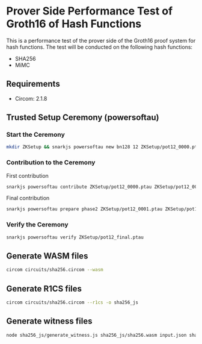 # Prover Side Performance Test of Groth16 of Hash Functions

This is a performance test of the prover side of the Groth16 proof system for hash functions. The test will be conducted on the following hash functions:

- SHA256
- MiMC

## Requirements

- Circom: 2.1.8

## Trusted Setup Ceremony (powersoftau)

### Start the Ceremony

```bash
mkdir ZKSetup && snarkjs powersoftau new bn128 12 ZKSetup/pot12_0000.ptau -v
```

### Contribution to the Ceremony

First contribution

```bash
snarkjs powersoftau contribute ZKSetup/pot12_0000.ptau ZKSetup/pot12_0001.ptau --name="First contribution" -v
```

Final contribution

```bash
snarkjs powersoftau prepare phase2 ZKSetup/pot12_0001.ptau ZKSetup/pot12_final.ptau -v
```

### Verify the Ceremony

```bash
snarkjs powersoftau verify ZKSetup/pot12_final.ptau
```

## Generate WASM files

```bash
circom circuits/sha256.circom --wasm
```

## Generate R1CS files

```bash
circom circuits/sha256.circom --r1cs -o sha256_js
```

## Generate witness files

```bash
node sha256_js/generate_witness.js sha256_js/sha256.wasm input.json sha256_js/witness.wtns
```